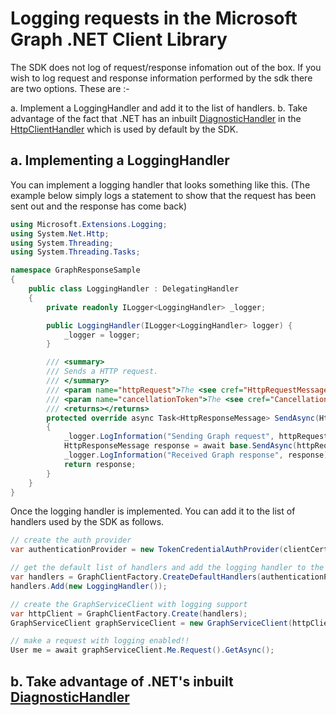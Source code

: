# Logging requests in the Microsoft Graph .NET Client Library

The SDK does not log of request/response infomation out of the box. If you wish to log request and response information performed by the sdk there are two options. These are :-

a. Implement a LoggingHandler and add it to the list of handlers.
b. Take advantage of the fact that .NET has an inbuilt [DiagnosticHandler](https://github.com/dotnet/runtime/blob/4f8be1992cc79807d377afce640f219d4caffb5b/src/libraries/System.Net.Http/src/System/Net/Http/DiagnosticsHandler.cs#L15) in the [HttpClientHandler](https://github.com/dotnet/runtime/blob/4f8be1992cc79807d377afce640f219d4caffb5b/src/libraries/System.Net.Http/src/System/Net/Http/HttpClientHandler.cs#L33) which is used by default by the SDK.

## a. Implementing a LoggingHandler

You can implement a logging handler that looks something like this. (The example below simply logs a statement to show that the request has been sent out and the response has come back)

```cs
using Microsoft.Extensions.Logging;
using System.Net.Http;
using System.Threading;
using System.Threading.Tasks;

namespace GraphResponseSample
{
    public class LoggingHandler : DelegatingHandler
    {
        private readonly ILogger<LoggingHandler> _logger;

        public LoggingHandler(ILogger<LoggingHandler> logger) {
            _logger = logger;
        }

        /// <summary>
        /// Sends a HTTP request.
        /// </summary>
        /// <param name="httpRequest">The <see cref="HttpRequestMessage"/> to be sent.</param>
        /// <param name="cancellationToken">The <see cref="CancellationToken"/> for the request.</param>
        /// <returns></returns>
        protected override async Task<HttpResponseMessage> SendAsync(HttpRequestMessage httpRequest, CancellationToken cancellationToken)
        {
            _logger.LogInformation("Sending Graph request", httpRequest);// log the request before it goes out.
            HttpResponseMessage response = await base.SendAsync(httpRequest, cancellationToken);
            _logger.LogInformation("Received Graph response", response);// log the response as it comes back.
            return response;
        }
    }
}
```

Once the logging handler is implemented. You can add it to the list of handlers used by the SDK as follows.

```cs
// create the auth provider
var authenticationProvider = new TokenCredentialAuthProvider(clientCertificateCredential,scopes);

// get the default list of handlers and add the logging handler to the list
var handlers = GraphClientFactory.CreateDefaultHandlers(authenticationProvider);
handlers.Add(new LoggingHandler());

// create the GraphServiceClient with logging support
var httpClient = GraphClientFactory.Create(handlers);
GraphServiceClient graphServiceClient = new GraphServiceClient(httpClient);

// make a request with logging enabled!!
User me = await graphServiceClient.Me.Request().GetAsync();
```

## b. Take advantage of .NET's inbuilt [DiagnosticHandler](https://github.com/dotnet/runtime/blob/4f8be1992cc79807d377afce640f219d4caffb5b/src/libraries/System.Net.Http/src/System/Net/Http/DiagnosticsHandler.cs#L15)